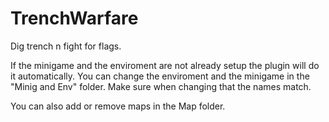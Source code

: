 # TrenchWarfare
Dig trench n fight for flags.

If the minigame and the enviroment are not already setup the plugin will do it automatically.
You can change the enviroment and the minigame in the "Minig and Env" folder.
Make sure when changing that the names match.

You can also add or remove maps in the Map folder.
